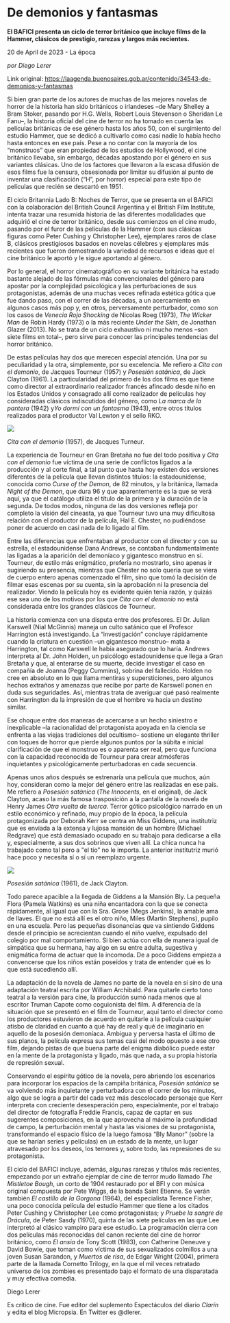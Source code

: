 # De demonios y fantasmas

**El BAFICI presenta un ciclo de terror británico que incluye films de la Hammer, clásicos de prestigio, rarezas y largos más recientes.**

20 de April de 2023 - La época

_por Diego Lerer_

Link original: https://laagenda.buenosaires.gob.ar/contenido/34543-de-demonios-y-fantasmas



Si bien gran parte de los autores de muchas de las mejores novelas de horror de la historia han sido británicos o irlandeses –de Mary Shelley a Bram Stoker, pasando por H.G. Wells, Robert Louis Stevenson o Sheridan Le Fanu–, la historia oficial del cine de terror no ha tomado en cuenta las películas británicas de ese género hasta los años 50, con el surgimiento del estudio Hammer, que se dedicó a cultivarlo como casi nadie lo había hecho hasta entonces en ese país. Pese a no contar con la mayoría de los “monstruos” que eran propiedad de los estudios de Hollywood, el cine británico llevaba, sin embargo, décadas apostando por el género en sus variantes clásicas. Uno de los factores que llevaron a la escasa difusión de esos films fue la censura, obsesionada por limitar su difusión al punto de inventar una clasificación (“H”, por horror) especial para este tipo de películas que recién se descartó en 1951.




El ciclo Britannia Lado B: Noches de Terror, que se presenta en el BAFICI con la colaboración del British Council Argentina y el British Film Institute, intenta trazar una resumida historia de las diferentes modalidades que adquirió el cine de terror británico, desde sus comienzos en el cine mudo, pasando por el furor de las películas de la Hammer (con sus clásicas figuras como Peter Cushing y Christopher Lee), ejemplares raros de clase B, clásicos prestigiosos basados en novelas célebres y ejemplares más recientes que fueron demostrando la variedad de recursos e ideas que el cine británico le aportó y le sigue aportando al género.




Por lo general, el horror cinematográfico en su variante británica ha estado bastante alejado de las fórmulas más convencionales del género para apostar por la complejidad psicológica y las perturbaciones de sus protagonistas, además de una muchas veces refinada estética gótica que fue dando paso, con el correr de las décadas, a un acercamiento en algunos casos más pop y, en otros, perversamente perturbador, como son los casos de *Venecia Rojo Shocking* de Nicolas Roeg (1973), *The Wicker Man* de Robin Hardy (1973) o la más reciente *Under the Skin*, de Jonathan Glazer (2013). No se trata de un ciclo exhaustivo ni mucho menos –son siete films en total–, pero sirve para conocer las principales tendencias del horror británico.




De estas películas hay dos que merecen especial atención. Una por su peculiaridad y la otra, simplemente, por su excelencia. Me refiero a *Cita con el demonio*, de Jacques Tourneur (1957) y *Posesión satánica*, de Jack Clayton (1961). La particularidad del primero de los dos films es que tiene como director al extraordinario realizador francés afincado desde niño en los Estados Unidos y consagrado allí como realizador de películas hoy consideradas clásicos indiscutidos del género, como *La marca de la pantera* (1942) y*Yo dormí con un fantasma* (1943), entre otros títulos realizados para el productor Val Lewton y el sello RKO.




![](https://cdn.feater.me/files/images/1114895/6a44d60d-9f3b-4f7e-870d-9e26cea52c6f.jpg)




*Cita con el demonio* (1957), de Jacques Turneur.




La experiencia de Tourneur en Gran Bretaña no fue del todo positiva y *Cita con el demonio* fue víctima de una serie de conflictos ligados a la producción y al corte final, a tal punto que hasta hoy existen dos versiones diferentes de la película que llevan distintos títulos: la estadounidense, conocida como *Curse of the Demon*, de 82 minutos, y la británica, llamada *Night of the Demon*, que dura 96 y que aparentemente es la que se verá aquí, ya que el catálogo utiliza el título de la primera y la duración de la segunda. De todos modos, ninguna de las dos versiones refleja por completo la visión del cineasta, ya que Tourneur tuvo una muy dificultosa relación con el productor de la película, Hal E. Chester, no pudiéndose poner de acuerdo en casi nada de lo ligado al film.




Entre las diferencias que enfrentaban al productor con el director y con su estrella, el estadounidense Dana Andrews, se contaban fundamentalmente las ligadas a la aparición del demoníaco y gigantesco monstruo en sí. Tourneur, de estilo más enigmático, prefería no mostrarlo, sino apenas ir sugiriendo su presencia, mientras que Chester no solo quería que se viera de cuerpo entero apenas comenzado el film, sino que tomó la decisión de filmar esas escenas por su cuenta, sin la aprobación ni la presencia del realizador. Viendo la película hoy es evidente quién tenía razón, y quizás ese sea uno de los motivos por los que *Cita con el demonio* no está considerada entre los grandes clásicos de Tourneur.




La historia comienza con una disputa entre dos profesores. El Dr. Julian Karswell (Nial McGinnis) maneja un culto satánico que el Profesor Harrington está investigando. La “investigación” concluye rápidamente cuando la criatura en cuestión –un gigantesco monstruo– mata a Harrington, tal como Karswell le había asegurado que lo haría. Andrews interpreta al Dr. John Holden, un psicólogo estadounidense que llega a Gran Bretaña y que, al enterarse de su muerte, decide investigar el caso en compañía de Joanna (Peggy Cummins), sobrina del fallecido. Holden no cree en absoluto en lo que llama mentiras y supersticiones, pero algunos hechos extraños y amenazas que recibe por parte de Karswell ponen en duda sus seguridades. Así, mientras trata de averiguar qué pasó realmente con Harrington da la impresión de que el hombre va hacia un destino similar.




Ese choque entre dos maneras de acercarse a un hecho siniestro e inexplicable –la racionalidad del protagonista apoyada en la ciencia se enfrenta a las viejas tradiciones del ocultismo– sostiene un elegante thriller con toques de horror que pierde algunos puntos por la súbita e inicial clarificación de que el monstruo es o aparenta ser real, pero que funciona con la capacidad reconocida de Tourneur para crear atmósferas inquietantes y psicológicamente perturbadoras en cada secuencia.




Apenas unos años después se estrenaría una película que muchos, aún hoy, consideran como la mejor del género entre las realizadas en ese país. Me refiero a *Posesión satánica* (*The Innocents*, en el original), de Jack Clayton, acaso la más famosa trasposición a la pantalla de la novela de Henry James *Otra vuelta de tuerca*. Terror gótico psicológico narrado en un estilo económico y refinado, muy propio de la época, la película protagonizada por Deborah Kerr se centra en Miss Giddens, una institutriz que es enviada a la extensa y lujosa mansión de un hombre (Michael Redgrave) que está demasiado ocupado en su trabajo para dedicarse a ella y, especialmente, a sus dos sobrinos que viven allí. La chica nunca ha trabajado como tal pero a "el tío” no le importa. La anterior institutriz murió hace poco y necesita sí o sí un reemplazo urgente.




![](https://cdn.feater.me/files/images/1114899/5c9c4e22-b9fa-4dd8-907c-f5059f7de26d.jpeg)




*Posesión satánica* (1961), de Jack Clayton.




Todo parece apacible a la llegada de Giddens a la Mansión Bly. La pequeña Flora (Pamela Watkins) es una niña encantadora con la que se conecta rápidamente, al igual que con la Sra. Grose (Megs Jenkins), la amable ama de llaves. El que no está allí es el otro niño, Miles (Martin Stephens), pupilo en una escuela. Pero las pequeñas disonancias que va sintiendo Giddens desde el principio se acrecientan cuando el niño vuelve, expulsado del colegio por mal comportamiento. Si bien actúa con ella de manera igual de simpática que su hermana, hay algo en su entre adulta, sugestiva y enigmática forma de actuar que la incomoda. De a poco Giddens empieza a convencerse que los niños están poseídos y trata de entender qué es lo que está sucediendo allí.




La adaptación de la novela de James no parte de la novela en sí sino de una adaptación teatral escrita por William Archibald. Para quitarle cierto tono teatral a la versión para cine, la producción sumó nada menos que al escritor Truman Capote como coguionista del film. A diferencia de la situación que se presentó en el film de Tourneur, aquí tanto el director como los productores estuvieron de acuerdo en quitarle a la película cualquier atisbo de claridad en cuanto a qué hay de real y qué de imaginario en aquello de la posesión demoníaca. Ambigua y perversa hasta el último de sus planos, la película expresa sus temas casi del modo opuesto a ese otro film, dejando pistas de que buena parte del enigma diabólico puede estar en la mente de la protagonista y ligado, más que nada, a su propia historia de represión sexual.




Conservando el espíritu gótico de la novela, pero abriendo los escenarios para incorporar los espacios de la campiña británica, *Posesión satánica* se va volviendo más inquietante y perturbadora con el correr de los minutos, algo que se logra a partir del cada vez más descolocado personaje que Kerr interpreta con creciente desesperación pero, especialmente, por el trabajo del director de fotografía Freddie Francis, capaz de captar en sus sugerentes composiciones, en la que aprovecha al máximo la profundidad de campo, la perturbación mental y hasta las visiones de su protagonista, transformando el espacio físico de la luego famosa “Bly Manor” (sobre la que se harían series y películas) en un estado de la mente, un lugar atravesado por los deseos, los temores y, sobre todo, las represiones de su protagonista.




El ciclo del BAFICI incluye, además, algunas rarezas y títulos más recientes, empezando por un extraño ejemplar de cine de terror mudo llamado *The Mistletoe Bough*, un corto de 1904 restaurado por el BFI y con música original compuesta por Pete Wiggs, de la banda Saint Etienne. Se verán también *El castillo de la Gorgona* (1964), del especialista Terence Fisher, una poco conocida película del estudio Hammer que tiene a los citados Peter Cushing y Christopher Lee como protagonistas; y *Pruebe la sangre de Drácula*, de Peter Sasdy (1970), quinta de las siete películas en las que Lee interpretó al clásico vampiro para ese estudio. La programación cierra con dos películas más reconocidas del canon reciente del cine de horror británico, como *El ansia* de Tony Scott (1983), con Catherine Deneuve y David Bowie, que toman como víctima de sus sexualizados colmillos a una joven Susan Sarandon, y *Muertos de risa*, de Edgar Wright (2004), primera parte de la llamada Cornetto Trilogy, en la que el mil veces retratado universo de los zombies es presentado bajo el formato de una disparatada y muy efectiva comedia.




Diego Lerer




Es crítico de cine. Fue editor del suplemento Espectáculos del diario *Clarín* y edita el blog Micropsia. En Twitter es @dlerer.



